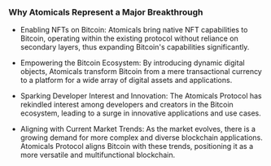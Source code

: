 ### Why Atomicals Represent a Major Breakthrough
- Enabling NFTs on Bitcoin: Atomicals bring native NFT capabilities to Bitcoin, operating within the existing protocol without reliance on secondary layers, thus expanding Bitcoin's capabilities significantly.

- Empowering the Bitcoin Ecosystem: By introducing dynamic digital objects, Atomicals transform Bitcoin from a mere transactional currency to a platform for a wide array of digital assets and applications.

- Sparking Developer Interest and Innovation: The Atomicals Protocol has rekindled interest among developers and creators in the Bitcoin ecosystem, leading to a surge in innovative applications and use cases.

- Aligning with Current Market Trends: As the market evolves, there is a growing demand for more complex and diverse blockchain applications. Atomicals Protocol aligns Bitcoin with these trends, positioning it as a more versatile and multifunctional blockchain.